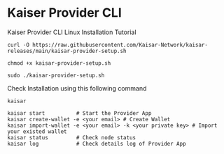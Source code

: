 
# Kaiser Provider CLI

Kaiser Provider CLI Linux Installation Tutorial

```
curl -O https://raw.githubusercontent.com/Kaisar-Network/kaisar-releases/main/kaisar-provider-setup.sh
```


```
chmod +x kaisar-provider-setup.sh
```

```
sudo ./kaisar-provider-setup.sh
```

Check Installation using this following command

```
kaisar
```

```
kaisar start          # Start the Provider App
kaisar create-wallet -e <your email> # Create Wallet
kaisar import-wallet -e <your email> -k <your private key> # Import your existed wallet
kaisar status         # Check node status
kaisar log            # Check details log of Provider App
```
